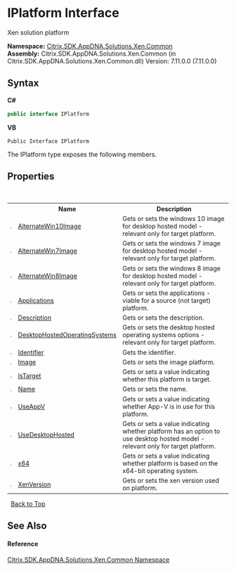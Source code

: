 # IPlatform Interface
 

Xen solution platform

**Namespace:**&nbsp;[Citrix.SDK.AppDNA.Solutions.Xen.Common](013dc694-c357-448d-ed5a-b5c48a7f6852.md)<br />**Assembly:**&nbsp;Citrix.SDK.AppDNA.Solutions.Xen.Common (in Citrix.SDK.AppDNA.Solutions.Xen.Common.dll) Version: 7.11.0.0 (7.11.0.0)

## Syntax

**C#**
```csharp
public interface IPlatform
```

**VB**
```vbnet
Public Interface IPlatform
```

The IPlatform type exposes the following members.


## Properties
&nbsp;<table><tr><th></th><th>Name</th><th>Description</th></tr><tr><td>![Public property](media/pubproperty.gif "Public property")</td><td><a href="cdde0646-3b41-9274-b211-618060c8643f">AlternateWin10Image</a></td><td>
Gets or sets the windows 10 image for desktop hosted model - relevant only for target platform.</td></tr><tr><td>![Public property](media/pubproperty.gif "Public property")</td><td><a href="f5b15749-f77a-8340-6e38-9f5baa4e97b1">AlternateWin7Image</a></td><td>
Gets or sets the windows 7 image for desktop hosted model - relevant only for target platform.</td></tr><tr><td>![Public property](media/pubproperty.gif "Public property")</td><td><a href="b21d14f7-d9fe-8219-7aeb-c37313aee452">AlternateWin8Image</a></td><td>
Gets or sets the windows 8 image for desktop hosted model - relevant only for target platform.</td></tr><tr><td>![Public property](media/pubproperty.gif "Public property")</td><td><a href="070b05fb-9f7c-2b85-9ae2-3171a144a213">Applications</a></td><td>
Gets or sets the applications - viable for a source (not target) platform.</td></tr><tr><td>![Public property](media/pubproperty.gif "Public property")</td><td><a href="cc53cf93-6a59-0f2e-2f87-c2903881e3a9">Description</a></td><td>
Gets or sets the description.</td></tr><tr><td>![Public property](media/pubproperty.gif "Public property")</td><td><a href="c56686fa-2c56-d61f-0992-77616e7f6e5f">DesktopHostedOperatingSystems</a></td><td>
Gets or sets the desktop hosted operating systems options - relevant only for target platform.</td></tr><tr><td>![Public property](media/pubproperty.gif "Public property")</td><td><a href="d3a712ad-b9a2-15e8-3757-3a5294f456e6">Identifier</a></td><td>
Gets the identifier.</td></tr><tr><td>![Public property](media/pubproperty.gif "Public property")</td><td><a href="83f7e180-48f5-7fae-b3b7-1ec2f0a0b1a7">Image</a></td><td>
Gets or sets the image platform.</td></tr><tr><td>![Public property](media/pubproperty.gif "Public property")</td><td><a href="d1793f14-11b2-2262-b7cf-02171f166938">IsTarget</a></td><td>
Gets or sets a value indicating whether this platform is target.</td></tr><tr><td>![Public property](media/pubproperty.gif "Public property")</td><td><a href="6347e997-deca-55ae-b859-3cc6a1da2d16">Name</a></td><td>
Gets or sets the name.</td></tr><tr><td>![Public property](media/pubproperty.gif "Public property")</td><td><a href="75d6df7e-027f-31e6-22d0-3f6dd631ee6c">UseAppV</a></td><td>
Gets or sets a value indicating whether App-V is in use for this platform.</td></tr><tr><td>![Public property](media/pubproperty.gif "Public property")</td><td><a href="94f30643-ccfa-646a-7e08-a32015a6ae3f">UseDesktopHosted</a></td><td>
Gets or sets a value indicating whether platform has an option to use desktop hosted model - relevant only for target platform.</td></tr><tr><td>![Public property](media/pubproperty.gif "Public property")</td><td><a href="df0dad0d-3ce4-5274-bf71-0c3dcdd85491">x64</a></td><td>
Gets or sets a value indicating whether platform is based on the x64-bit operating system.</td></tr><tr><td>![Public property](media/pubproperty.gif "Public property")</td><td><a href="a567082d-7c19-93a2-29d5-7ccd7a348873">XenVersion</a></td><td>
Gets or sets the xen version used on platform.</td></tr></table>&nbsp;
<a href="#iplatform-interface">Back to Top</a>

## See Also


#### Reference
<a href="013dc694-c357-448d-ed5a-b5c48a7f6852">Citrix.SDK.AppDNA.Solutions.Xen.Common Namespace</a><br />